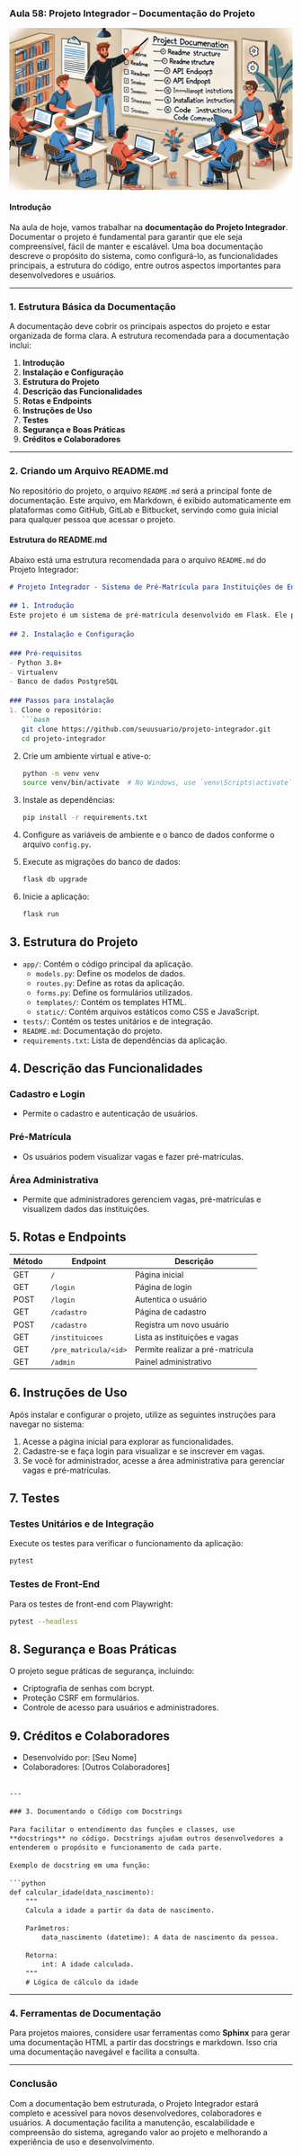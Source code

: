### Aula 58: Projeto Integrador – Documentação do Projeto
![](./assets/58.jpeg)
#### Introdução

Na aula de hoje, vamos trabalhar na **documentação do Projeto Integrador**. Documentar o projeto é fundamental para garantir que ele seja compreensível, fácil de manter e escalável. Uma boa documentação descreve o propósito do sistema, como configurá-lo, as funcionalidades principais, a estrutura do código, entre outros aspectos importantes para desenvolvedores e usuários.

---

### 1. Estrutura Básica da Documentação

A documentação deve cobrir os principais aspectos do projeto e estar organizada de forma clara. A estrutura recomendada para a documentação inclui:

1. **Introdução**
2. **Instalação e Configuração**
3. **Estrutura do Projeto**
4. **Descrição das Funcionalidades**
5. **Rotas e Endpoints**
6. **Instruções de Uso**
7. **Testes**
8. **Segurança e Boas Práticas**
9. **Créditos e Colaboradores**

---

### 2. Criando um Arquivo README.md

No repositório do projeto, o arquivo `README.md` será a principal fonte de documentação. Este arquivo, em Markdown, é exibido automaticamente em plataformas como GitHub, GitLab e Bitbucket, servindo como guia inicial para qualquer pessoa que acessar o projeto.

#### Estrutura do README.md

Abaixo está uma estrutura recomendada para o arquivo `README.md` do Projeto Integrador:

```markdown
# Projeto Integrador - Sistema de Pré-Matrícula para Instituições de Ensino

## 1. Introdução
Este projeto é um sistema de pré-matrícula desenvolvido em Flask. Ele permite que pais e responsáveis façam pré-matrículas para vagas em instituições de ensino, possibilitando a visualização das vagas disponíveis, a inscrição de crianças e a gestão de pré-matrículas por administradores.

## 2. Instalação e Configuração

### Pré-requisitos
- Python 3.8+
- Virtualenv
- Banco de dados PostgreSQL

### Passos para instalação
1. Clone o repositório:
   ```bash
   git clone https://github.com/seuusuario/projeto-integrador.git
   cd projeto-integrador
   ```

2. Crie um ambiente virtual e ative-o:
   ```bash
   python -m venv venv
   source venv/bin/activate  # No Windows, use `venv\Scripts\activate`
   ```

3. Instale as dependências:
   ```bash
   pip install -r requirements.txt
   ```

4. Configure as variáveis de ambiente e o banco de dados conforme o arquivo `config.py`.

5. Execute as migrações do banco de dados:
   ```bash
   flask db upgrade
   ```

6. Inicie a aplicação:
   ```bash
   flask run
   ```

## 3. Estrutura do Projeto

- `app/`: Contém o código principal da aplicação.
  - `models.py`: Define os modelos de dados.
  - `routes.py`: Define as rotas da aplicação.
  - `forms.py`: Define os formulários utilizados.
  - `templates/`: Contém os templates HTML.
  - `static/`: Contém arquivos estáticos como CSS e JavaScript.
- `tests/`: Contém os testes unitários e de integração.
- `README.md`: Documentação do projeto.
- `requirements.txt`: Lista de dependências da aplicação.

## 4. Descrição das Funcionalidades

### Cadastro e Login
- Permite o cadastro e autenticação de usuários.

### Pré-Matrícula
- Os usuários podem visualizar vagas e fazer pré-matrículas.

### Área Administrativa
- Permite que administradores gerenciem vagas, pré-matrículas e visualizem dados das instituições.

## 5. Rotas e Endpoints

| Método | Endpoint                | Descrição                          |
|--------|--------------------------|------------------------------------|
| GET    | `/`                     | Página inicial                     |
| GET    | `/login`                | Página de login                    |
| POST   | `/login`                | Autentica o usuário                |
| GET    | `/cadastro`             | Página de cadastro                 |
| POST   | `/cadastro`             | Registra um novo usuário           |
| GET    | `/instituicoes`         | Lista as instituições e vagas      |
| GET    | `/pre_matricula/<id>`   | Permite realizar a pré-matrícula   |
| GET    | `/admin`                | Painel administrativo              |

## 6. Instruções de Uso

Após instalar e configurar o projeto, utilize as seguintes instruções para navegar no sistema:
1. Acesse a página inicial para explorar as funcionalidades.
2. Cadastre-se e faça login para visualizar e se inscrever em vagas.
3. Se você for administrador, acesse a área administrativa para gerenciar vagas e pré-matrículas.

## 7. Testes

### Testes Unitários e de Integração
Execute os testes para verificar o funcionamento da aplicação:
```bash
pytest
```

### Testes de Front-End
Para os testes de front-end com Playwright:
```bash
pytest --headless
```

## 8. Segurança e Boas Práticas

O projeto segue práticas de segurança, incluindo:
- Criptografia de senhas com bcrypt.
- Proteção CSRF em formulários.
- Controle de acesso para usuários e administradores.

## 9. Créditos e Colaboradores
- Desenvolvido por: [Seu Nome]
- Colaboradores: [Outros Colaboradores]
```

---

### 3. Documentando o Código com Docstrings

Para facilitar o entendimento das funções e classes, use **docstrings** no código. Docstrings ajudam outros desenvolvedores a entenderem o propósito e funcionamento de cada parte.

Exemplo de docstring em uma função:

```python
def calcular_idade(data_nascimento):
    """
    Calcula a idade a partir da data de nascimento.
    
    Parâmetros:
        data_nascimento (datetime): A data de nascimento da pessoa.
    
    Retorna:
        int: A idade calculada.
    """
    # Lógica de cálculo da idade
```

---

### 4. Ferramentas de Documentação

Para projetos maiores, considere usar ferramentas como **Sphinx** para gerar uma documentação HTML a partir das docstrings e markdown. Isso cria uma documentação navegável e facilita a consulta.

---

### Conclusão

Com a documentação bem estruturada, o Projeto Integrador estará completo e acessível para novos desenvolvedores, colaboradores e usuários. A documentação facilita a manutenção, escalabilidade e compreensão do sistema, agregando valor ao projeto e melhorando a experiência de uso e desenvolvimento.
